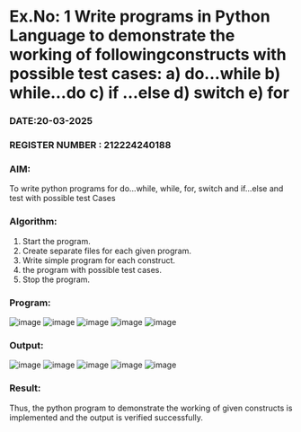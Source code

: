 # Ex.No: 1 Write programs in Python Language to demonstrate the working of followingconstructs with possible test cases: a) do…while b) while…do c) if …else d) switch e) for 

### DATE:20-03-2025                                                                           
### REGISTER NUMBER : 212224240188

### AIM:  
To write python programs for do…while, while, for, switch and if…else and test with possible test 
Cases 

### Algorithm:
1. Start the program.
2. Create separate files for each given program.
3. Write simple program for each construct.
4.  the program with possible test cases.
5. Stop the program.
### Program:
![image](https://github.com/user-attachments/assets/5e892d64-6650-44f1-99f5-d0b1c48a1b2b)
![image](https://github.com/user-attachments/assets/bbe2676c-248b-4bb2-939f-afa13e051c61)
![image](https://github.com/user-attachments/assets/afec102e-f464-4c4f-abe5-ed71ecf74682)
![image](https://github.com/user-attachments/assets/6a98f70b-5ca8-4be8-a1c2-6903acc566fa)
![image](https://github.com/user-attachments/assets/c2e84c55-88ce-4f76-9c9e-59bf4e6c8f1e)




















### Output:
![image](https://github.com/user-attachments/assets/9a271d1a-a7b9-480b-b9e7-d08cc87ba526)
![image](https://github.com/user-attachments/assets/8546c931-251f-4384-a12c-750c8a127e23)
![image](https://github.com/user-attachments/assets/eec51696-84ef-46d2-b3a0-fc3f6d7e8f17)
![image](https://github.com/user-attachments/assets/3c201bcd-d7b9-46da-a068-10aa97470035)
![image](https://github.com/user-attachments/assets/1a976e5b-2d9c-4ca3-b437-cd53cd3b46bf)












### Result:
Thus, the python program to demonstrate the working of given constructs is implemented and the output is verified successfully.


